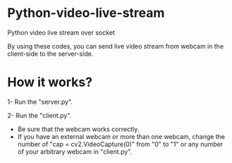 # Python-video-live-stream
Python video live stream over socket

By using these codes, you can send live video stream from webcam in the client-side to the server-side.

# How it works?
1- Run the "server.py".

2- Run the "client.py".

- Be sure that the webcam works correctly.
- If you have an external webcam or more than one webcam, change the number of "cap = cv2.VideoCapture(0)" from "0" to "1" or any number of your arbitrary webcam in "client.py".

